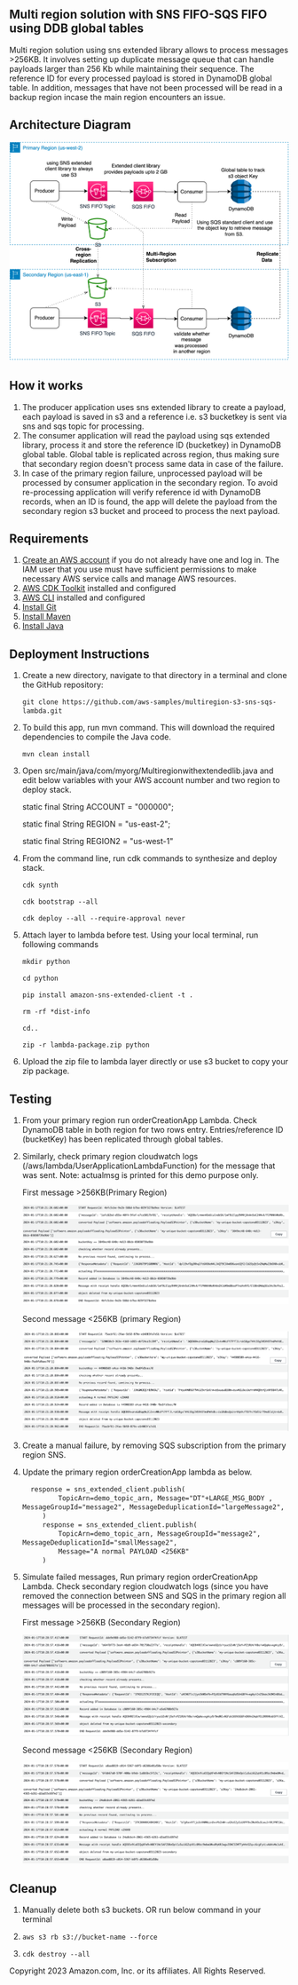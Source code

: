 Multi region solution with SNS FIFO-SQS FIFO using DDB global tables
--------------------------------------------------------------------
Multi region solution using sns extended library allows to process messages >256KB. It involves setting up duplicate message queue that can handle payloads larger than 256 Kb while maintaining their sequence. The reference ID for every processed payload is stored in DynamoDB global table.
In addition, messages that have not been processed will be read in a backup region incase the main region encounters an issue.

## Architecture Diagram

![img_6.png](img_6.png)

## How it works

1. The producer application uses sns extended library to create a payload, each payload is saved in s3 and a reference i.e. s3 bucketkey is sent via sns and sqs topic for processing.
2. The consumer application will read the payload using sqs extended library, process it and store the reference ID (bucketkey) in DynamoDB global table. Global table is replicated across region, thus making sure that secondary region doesn't process same data in case of the failure.
4. In case of the primary region failure, unprocessed payload will be processed by consumer application in the secondary region. To avoid re-processing application will verify reference id with DynamoDB records, when an ID is found, the app will delete the payload from the secondary region s3 bucket and proceed to process the next payload.

## Requirements

1. [Create an AWS account](https://portal.aws.amazon.com/gp/aws/developer/registration/index.html) if you do not already have one and log in. The IAM user that you use must have sufficient permissions to make necessary AWS service calls and manage AWS resources.
2. [AWS CDK Toolkit](https://docs.aws.amazon.com/cdk/v2/guide/cli.html) installed and configured
3. [AWS CLI](https://docs.aws.amazon.com/cli/latest/userguide/install-cliv2.html) installed and configured 
4. [Install Git](https://git-scm.com/book/en/v2/Getting-Started-Installing-Git)
5. [Install Maven](https://maven.apache.org/install.html)
6. [Install Java](https://www.java.com/en/download/help/download_options.html)

## Deployment Instructions

1. Create a new directory, navigate to that directory in a terminal and clone the GitHub repository:
    ``` 
    git clone https://github.com/aws-samples/multiregion-s3-sns-sqs-lambda.git
    ```

2. To build this app, run mvn command. This will download the required dependencies to compile the Java code.
   ```
   mvn clean install
   ```

3. Open src/main/java/com/myorg/Multiregionwithextendedlib.java and edit below variables with your AWS account number and two region to deploy stack.
   
   static final String ACCOUNT = "000000";

   static final String REGION = "us-east-2";

   static final String REGION2 = "us-west-1"

4. From the command line, run cdk commands to synthesize and deploy stack.
   ```   
   cdk synth
   ```
   ```
   cdk bootstrap --all
   ```
   ```
   cdk deploy --all --require-approval never
   ```

5. Attach layer to lambda before test. Using your local terminal, run following commands 
   ```
   mkdir python
   ```
   ```
   cd python
   ```
   ```
   pip install amazon-sns-extended-client -t .
   ```
   ```
   rm -rf *dist-info
   ```
   ```
   cd..
   ```
   ```
   zip -r lambda-package.zip python
   ```
6. Upload the zip file to lambda layer directly or use s3 bucket to copy your zip package.
   

## **Testing**

1. From your primary region run orderCreationApp Lambda. Check DynamoDB table in both region for two rows entry. Entries/reference ID (bucketKey) has been replicated through global tables.

2. Similarly, check primary region cloudwatch logs (/aws/lambda/UserApplicationLambdaFunction) for the message that was sent. Note: actualmsg is printed for this demo purpose only.

   First message >256KB(Primary Region)

   ![img.png](img.png)

   Second message <256KB (primary Region)

   ![img_1.png](img_1.png)


3. Create a manual failure, by removing SQS subscription from the primary region SNS.

4. Update the primary region orderCreationApp lambda as below.

   ```
     response = sns_extended_client.publish(
            TopicArn=demo_topic_arn, Message="DT"+LARGE_MSG_BODY , MessageGroupId="message2", MessageDeduplicationId="largeMessage2",
        )
        response = sns_extended_client.publish(
            TopicArn=demo_topic_arn, MessageGroupId="message2", MessageDeduplicationId="smallMessage2",
            Message="A normal PAYLOAD <256KB"
        ) 
   ```

5. Simulate failed messages, Run primary region orderCreationApp Lambda. Check secondary region cloudwatch logs (since you have removed the connection between SNS and SQS in the primary region all messages will be processed in the secondary region).

   First message >256KB (Secondary Region)

   ![img_3.png](img_3.png)

   Second message <256KB (Secondary Region)

   ![img_4.png](img_4.png)


## **Cleanup**

1. Manually delete both s3 buckets. OR run below command in your terminal

2. ``` 
   aws s3 rb s3://bucket-name --force  
   ```

3. ``` 
   cdk destroy --all
   ```

Copyright 2023 Amazon.com, Inc. or its affiliates. All Rights Reserved.
